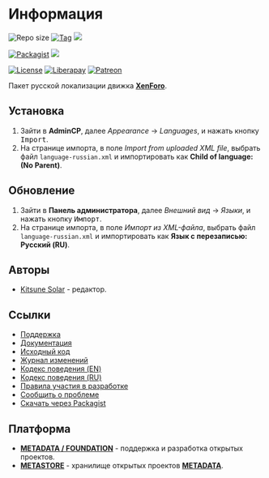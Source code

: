 # Информация

![Repo size](https://img.shields.io/github/repo-size/factory-08/xenforo-l10n-core-russian.svg?style=flat-square)
[![Tag](https://img.shields.io/github/tag/factory-08/xenforo-l10n-core-russian.svg?style=flat-square)](https://github.com/factory-08/xenforo-l10n-core-russian/releases)
[![](https://img.shields.io/github/downloads/factory-08/xenforo-l10n-core-russian/total.svg?style=flat-square)](https://github.com/factory-08/xenforo-l10n-core-russian/releases)

[![Packagist](https://img.shields.io/packagist/v/metastore/xenforo-l10n-core-russian.svg?style=flat-square)](https://packagist.org/packages/metastore/xenforo-l10n-core-russian)
[![](https://img.shields.io/packagist/dt/factory-08/xenforo-l10n-core-russian.svg?style=flat-square)](https://packagist.org/packages/metastore/xenforo-l10n-core-russian)

[![License](https://img.shields.io/github/license/factory-08/xenforo-l10n-core-russian.svg?style=flat-square)](LICENSE)
[![Liberapay](https://img.shields.io/badge/liberapay-donate-red.svg?style=flat-square)](https://liberapay.com/metadata/donate)
[![Patreon](https://img.shields.io/badge/patreon-donate-red.svg?style=flat-square)](https://patreon.com/metadata)


Пакет русской локализации движка [**XenForo**](https://xenforo.com/).

## Установка

1. Зайти в **AdminCP**, далее *Appearance* → *Languages*, и нажать кнопку <kbd>Import</kbd>.
2. На странице импорта, в поле *Import from uploaded XML file*, выбрать файл `language-russian.xml` и импортировать как **Child of language: (No Parent)**.

## Обновление

1. Зайти в **Панель администратора**, далее *Внешний вид* → *Языки*, и нажать кнопку <kbd>Импорт</kbd>.
2. На странице импорта, в поле *Импорт из XML-файла*, выбрать файл `language-russian.xml` и импортировать как **Язык с перезаписью: Русский (RU)**.

## Авторы

- [Kitsune Solar](https://kitsune.solar/) - редактор.

## Ссылки

- [Поддержка](https://webmasters.community/)
- [Документация](https://xenforo.webmasters.wiki/)
- [Исходный код](https://github.com/factory-08/xenforo-l10n-core-russian)
- [Журнал изменений](CHANGELOG.md)
- [Кодекс поведения (EN)](CODE_OF_CONDUCT.en.md)
- [Кодекс поведения (RU)](CODE_OF_CONDUCT.ru.md)
- [Правила участия в разработке](CONTRIBUTING.md)
- [Сообщить о проблеме](https://github.com/factory-08/xenforo-l10n-core-russian/issues)
- [Скачать через Packagist](https://packagist.org/packages/metastore/xenforo-l10n-core-russian)

## Платформа

- [**METADATA / FOUNDATION**](https://metadata.foundation/) - поддержка и разработка открытых проектов.
- [**METASTORE**](https://metastore.pro/) - хранилище открытых проектов [**METADATA**](https://metadata.foundation/).
